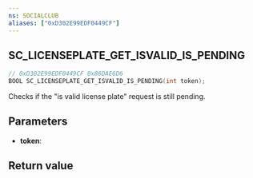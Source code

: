 ```yaml
---
ns: SOCIALCLUB
aliases: ["0xD302E99EDF0449CF"]
---
```

## SC_LICENSEPLATE_GET_ISVALID_IS_PENDING

```c
// 0xD302E99EDF0449CF 0x86DAE6D6
BOOL SC_LICENSEPLATE_GET_ISVALID_IS_PENDING(int token);
```

Checks if the "is valid license plate" request is still pending.

## Parameters
* **token**: 

## Return value
